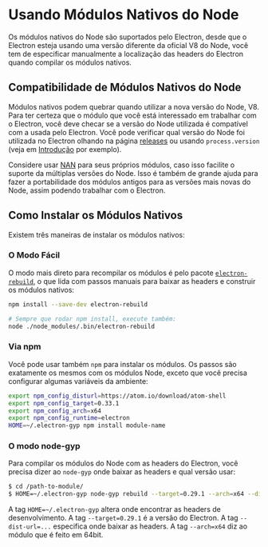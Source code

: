 # Usando Módulos Nativos do Node

Os módulos nativos do Node são suportados pelo Electron, desde que o Electron
esteja usando uma versão diferente da oficial V8 do Node, você tem de
especificar manualmente a localização das headers do Electron quando compilar os
módulos nativos.

## Compatibilidade de Módulos Nativos do Node

Módulos nativos podem quebrar quando utilizar a nova versão do Node, V8.
Para ter certeza que o módulo que você está interessado em trabalhar com o
Electron, você deve checar se a versão do Node utilizada é compatível com a
usada pelo Electron.
Você pode verificar qual versão do Node foi utilizada no Electron olhando na
página [releases](https://github.com/electron/electron/releases) ou usando
`process.version` (veja em [Introdução](quick-start.md)
por exemplo).

Considere usar [NAN](https://github.com/nodejs/nan/) para seus próprios
módulos, caso isso facilite o suporte da múltiplas versões do Node. Isso é
também de grande ajuda para fazer a portabilidade dos módulos antigos para as
versões mais novas do Node, assim podendo trabalhar com o Electron.

## Como Instalar os Módulos Nativos

Existem três maneiras de instalar os módulos nativos:

### O Modo Fácil

O modo mais direto para recompilar os módulos é pelo pacote
[`electron-rebuild`](https://github.com/paulcbetts/electron-rebuild),
o que lida com passos manuais para baixar as headers e construir os módulos
nativos:

```sh
npm install --save-dev electron-rebuild

# Sempre que rodar npm install, execute também:
node ./node_modules/.bin/electron-rebuild
```

### Via npm

Você pode usar também `npm` para instalar os módulos. Os passos são exatamente
os mesmos com os módulos Node, exceto que você precisa configurar algumas
variáveis da ambiente:

```bash
export npm_config_disturl=https://atom.io/download/atom-shell
export npm_config_target=0.33.1
export npm_config_arch=x64
export npm_config_runtime=electron
HOME=~/.electron-gyp npm install module-name
```

### O modo node-gyp

Para compilar os módulos do Node com as headers do Electron, você precisa dizer
ao `node-gyp` onde baixar as headers e qual versão usar:

```bash
$ cd /path-to-module/
$ HOME=~/.electron-gyp node-gyp rebuild --target=0.29.1 --arch=x64 --dist-url=https://atom.io/download/atom-shell
```

A tag `HOME=~/.electron-gyp` altera onde encontrar as headers de desenvolvimento.
A tag `--target=0.29.1` é a versão do Electron. A tag `--dist-url=...` especifica
onde baixar as headers. A tag `--arch=x64` diz ao módulo que é feito em 64bit.
